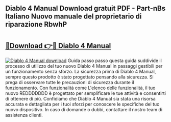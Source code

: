 ## Diablo 4 Manual Download gratuit PDF - Part-nBs Italiano Nuovo manuale del proprietario di riparazione RbwhP

# <h2><a href="http://dfh2lr.blite.top/?on=Diablo+4+Manual">🔗Download 👉🔴 Diablo 4 Manual</a></h2>

[![Diablo 4 Manual download](https://i.imgur.com/lujVjoI.png)](http://dfh2lr.blite.top/?on=Diablo+4+Manual)
Guida passo passo questa guida suddivide il processo di utilizzo del tuo nuovo Diablo 4 Manual in passaggi gestibili per un funzionamento senza sforzo. La sicurezza prima di Diablo 4 Manual, sempre questo prodotto è stato progettato pensando alla sicurezza. Si prega di osservare tutte le precauzioni di sicurezza durante il funzionamento. Con funzionalità come L'elenco delle funzionalità, il tuo nuovo REDDDDDDD è progettato per semplificare le tue attività e consentirti di ottenere di più. Confidiamo che Diablo 4 Manual sia stata una risorsa accurata e dettagliata per i tuoi sforzi per conoscere le specifiche del tuo nuovo dispositivo. In caso di domande o dubbi, contattare il nostro team di assistenza clienti.

